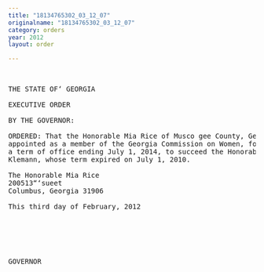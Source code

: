 ```yaml
---
title: "18134765302_03_12_07"
originalname: "18134765302_03_12_07"
category: orders
year: 2012
layout: order

---
```

<pre>
 

THE STATE OF‘ GEORGIA

EXECUTIVE ORDER

BY THE GOVERNOR:

ORDERED: That the Honorable Mia Rice of Musco gee County, Georgia, is
appointed as a member of the Georgia Commission on Women, for
a term of office ending July 1, 2014, to succeed the Honorable Liz
Klemann, whose term expired on July 1, 2010.

The Honorable Mia Rice
200513“‘sueet
Columbus, Georgia 31906

This third day of February, 2012

 
 

  

GOVERNOR

</pre>
